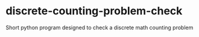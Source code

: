 # discrete-counting-problem-check
Short python program designed to check a discrete math counting problem
